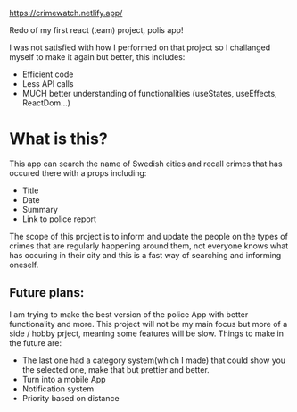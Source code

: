 https://crimewatch.netlify.app/

Redo of my first react (team) project, polis app!

I was not satisfied with how I performed on that project so I challanged myself to make it again but better, this includes:
  - Efficient code
  - Less API calls
  - MUCH better understanding of functionalities (useStates, useEffects, ReactDom...)

<h1> What is this?</h1>
<p>This app can search the name of Swedish cities and recall crimes that has occured there with a props including:</p>

  - Title
  - Date
  - Summary
  - Link to police report
  
<p>The scope of this project is to inform and update the people on the types of crimes that are regularly happening around them, not everyone knows what has occuring in their city and this is a fast way of searching and informing oneself. </p>


<h2>Future plans:</h2>
<p>I am trying to make the best version of the police App with better functionality and more. This project will not be my main focus but more of a side / hobby prject, meaning some features will be slow. Things to make in the future are:</p>

  - The last one had a category system(which I made) that could show you the selected one, make that but prettier and better.
  - Turn into a mobile App
  - Notification system
  - Priority based on distance
